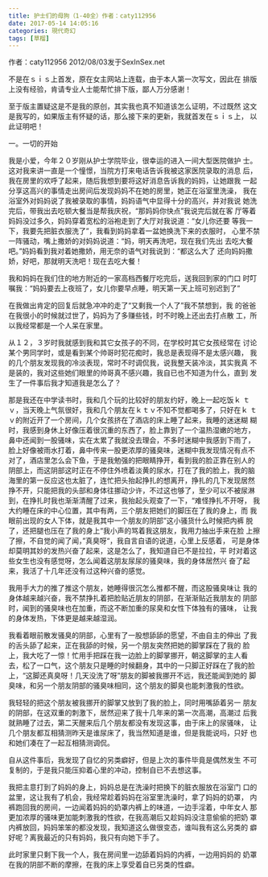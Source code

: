```yaml
---
title: 护士们的母狗（1-40全）作者：caty112956
date: 2017-05-14 14:05:16
categories: 現代奇幻
tags: [草榴]
---
```

作者：caty112956
2012/08/03发于SexInSex.net


不是在ｓｉｓ上首发，原在女主网站上连载，由于本人第一次写文，因此在
排版上没有经验，肯请专业人士能帮忙排下版，鄙人万分感谢！

至于版主置疑这是不是我的原创，其实我也真不知道该怎么证明，不过既然
这文是我写的，如果版主有怀疑的话，那么接下来的更新，我就首发在ｓｉｓ上，
以此证明吧！

一。一切的开始

我是小爱，今年２０岁刚从护士学院毕业，很幸运的进入一间大型医院做护
士。这对我来讲一直是一个憧憬，当院方打来电话告诉我被这家医院录取的消息
后，我在房里的欢呼了起来，随后我想到要将这好消息告诉我的妈妈，让她跟我
一起分享这高兴的事情走出房间后发现妈妈不在她的房里，她正在浴室里洗澡，
我在浴室外对妈妈说了我被录取的事情，妈妈语气中显得十分的高兴，并对我说
她洗完后，带我出去吃顿大餐当是帮我庆祝，“那妈妈你快点”我说完后就在客
厅等着妈妈没过多久，妈妈穿着宽松的浴袍走到了大厅对我说道：“女儿你还要
等我一下，我要先把脏衣服洗了”，我看到妈妈拿着一盆她换洗下来的衣服时，
心里不禁一阵骚动，嘴上撒娇的对妈妈说道：“妈，明天再洗吧，现在我们先出
去吃大餐吧。”妈妈看到我对着她撒娇，用无奈的语气对我说到：“都这么大了
还向妈妈撒娇，好吧，那就明天洗吧！现在去吃大餐！

我和妈妈在我们住的地方附近的一家高档西餐厅吃完后，送我回到家的门口
时叮嘱我：“妈妈要去上夜班了，女儿你要早点睡，明天第一天上班可别迟到了”

在我做出肯定的回复后就急冲冲的走了“又剩我一个人了”我不禁想到，我
的爸爸在我很小的时候就过世了，妈妈为了多赚些钱，时不时晚上还出去打点散
工，所以我经常都是一个人呆在家里。

从１２，３岁时我就感到我和其它女孩子的不同，在学校时其它女孩经常在
讨论某个男同学时，或是看到某个帅哥时犯花痴时，我总是表现得不是太感兴趣，
我的几个朋友发现我的冷淡表现，常时不时调侃我，说我整天装冷淡，其实我真
不是装的，我对这些她们眼里的帅哥真不感兴趣，我自已也不知道为什么，直到
发生了一件事后我才知道我是怎么了？

那是我还在中学读书时，我和几个玩的比较好的朋友约好，晚上一起吃饭ｋ
ｔｖ，当天晚上气氛很好，我和几个朋友在ｋｔｖ不知不觉都喝多了，只好在ｋ
ｔｖ的附近开了一个房间，几个女孩挤在了酒店的床上睡了起来，我睡的迷迷糊
糊时，我感到身休上好像压着很沉重的东西了，脸上靠到了一个温热湿嫩的地方，
鼻中还闻到一股骚味，实在太累了我就没去理会，不多时迷糊中我感到下雨了，
脸上好像被雨水打着，鼻中传来一股更浓厚的骚臭味，迷糊中我发现情况有点不
对了，酒店里怎么会下鱼，于是我勉强的把眼睛挣开，看到我的脸正靠在别人的
阴部上，而这阴部这时正在不停住外喷着淡黄的尿水，打在了我的脸上，我的脑
海里的第一反应这也太脏了，连忙把头抬起挣扎的想离开，挣扎的几下发现居然
挣不开，只能把我的头部和身体往挪动少许，不过这也够了，至少可以不被尿淋
到，在挣扎时我也渐渐清醒了过来，我抬起头观查了一下，“难怪挣扎不开呀，
我大约睡在床的中心位置，其中有两，三个朋友把她们的脚压在了我的身上，而
我眼前出现的女人下体，就是我其中一个朋友的阴部”这小骚货什么时候把内裤
脱了，还把腿也压在了我的身上“我小声的骂着我这朋友，我用力抽出手来在脸
上擦了擦，不自觉的闻了闻，”真臭呀“，我自言自语的说道，心里上反感着，
可是身体却莫明其妙的发热兴奋了起来，这是怎么了，我知道自已不是拉拉，平
时对着这些女生也没有感觉呀，怎么闻着这朋友尿尿的骚臭味，我的身体居然兴
奋了起来，我活了十几年还没有过这种兴奋的感觉。

我用手大力的推了推这个朋友，她睡得很沉怎么推都不醒，而这股骚臭味让
我的身体越来越兴奋，我不禁挣扎着把脸贴近朋友的阴部，在渐渐贴近我朋友的
阴部时，闻到的骚臭味也在加重，而这不断加重的尿臭和女性下体独有的骚味，
让我的身体发热，下体更是越来越湿润。

我看着眼前散发骚臭的阴部，心里有了一股想舔舔的愿望，不由自主的伸出
了我的舌头舔了起来，正在我舔的时候，另一个朋友突然把她的脚掌踩在了我的
脸上，我大吃了一惊！忙用手把踩在我一边脸上的脚掌挪开，朝这脚掌的主人看
去，松了一口气，这个朋友只是睡的时候翻身，其中的一只脚正好踩在了我的脸
上，“这脚还真臭呀！几天没洗了呀”朋友的脚被我挪开不远，我还能闻到她的
脚臭味，和另一个朋友阴部的骚臭味相同，这个朋友的脚臭也能刺激我的性欲。

我轻轻的把这个朋友被我挪开的脚掌又放到了我的脸上，同时用嘴舔着另一
朋友的阴部，在这双重的刺激下，居然迎来了我十几年来的第一次高潮，高潮过
后我就熟睡了过去，第二天醒来后几个朋友都没有发现这事，由于床上的尿骚味，
让几个朋友都互相猜测昨天是谁尿床了，我当然知道是谁，但是我能说吗，只好
也和她们凑在了一起互相猜测调侃。

自从这件事后，我发现了自忆的另类癖好，但是上次的事件毕竟是偶然发生
不可复制的，于是我只能压抑着心里的冲动，控制自已不去想这事。

我把主意打到了妈妈的身上，妈妈总是在洗澡时把换下的脏衣服放在浴室门
口的盆里，这让我有了机会，我经常趁着妈妈在浴室里洗澡时，拿了妈妈的奶罩，
内裤跑回我的房间，一边闻着妈妈的奶罩内裤上的味道，一边手淫着，中年女人
那更加浓厚的骚味更加能刺激我的性欲，在我高潮后又趁妈妈没注意偷偷的把奶
罩内裤放回，妈妈笨笨的都没发现，我知道这么做很变态，谁叫我有这么另类的
癖好呢？离我最近的只有妈妈，我只有向她下手了。

此时家里只剩下我一个人，我在房间里一边舔着妈妈的内裤，一边用妈妈的
奶罩在我的阴部不断的摩擦，在我的床上享受着自已另类的性癖。